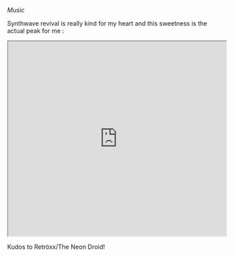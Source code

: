 _Music_

Synthwave revival is really kind for my heart and this sweetness is the actual peak for me : 

<iframe width="100%" height="450" src="https://w.soundcloud.com/player/?url=https%3A//api.soundcloud.com/tracks/283637028&amp;auto_play=false&amp;hide_related=false&amp;show_comments=true&amp;show_user=true&amp;show_reposts=false&amp;visual=true"></iframe>

Kudos to Retröxx/The Neon Droid!
